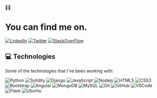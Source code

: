

👨‍💻
# You can find me on.
[![LinkedIn](https://img.shields.io/badge/-Linkedin-blue?style=flat-square&logo=Linkedin&logoColor=white&link=https://www.linkedin.com/in/flavioepimentel/)](https://www.linkedin.com/in/flavioepimentel/)
[![Twitter](https://img.shields.io/twitter/follow/FlvioEPimentel1?style=social)](https://twitter.com/FlvioEPimentel1)
[![StackOverFlow](https://img.shields.io/badge/-StackOverFlow-F58025?style=flat-square&logo=StackOverFlow&logoColor=white)](https://stackoverflow.com/users/13225444/ericksan-pimentel?tab=profile)


## 💻 Technologies 


Some of the technologies that I've been working with:

![Python](https://img.shields.io/badge/-Python-3776AB?style=flat-square&logo=Python&logoColor=white)
![Solidity](https://img.shields.io/badge/-Solidity-363636?style=flat-square&logo=Solidity)
![Django](https://img.shields.io/badge/-Django-092E20?style=flat-square&logo=Django)
![JavaScript](https://img.shields.io/badge/-JavaScript-black?style=flat-square&logo=javascript)
![Nodejs](https://img.shields.io/badge/-Nodejs-339933?style=flat-square&logo=Node.js&logoColor=white)
![HTML5](https://img.shields.io/badge/-HTML5-E34F26?style=flat-square&logo=html5&logoColor=white)
![CSS3](https://img.shields.io/badge/-CSS3-1572B6?style=flat-square&logo=css3)
![Bootstrap](https://img.shields.io/badge/-Bootstrap-563D7C?style=flat-square&logo=bootstrap&logoColor=white)
![Angular](https://img.shields.io/badge/-Angular-DD0031?style=flat-square&logo=angular)
![MongoDB](https://img.shields.io/badge/-MongoDB-black?style=flat-square&logo=mongodb)
![MySQL](https://img.shields.io/badge/-MySQL-4479A1?style=flat-square&logo=mysql&logoColor=white)
![Git](https://img.shields.io/badge/-Git-black?style=flat-square&logo=git)
![GitHub](https://img.shields.io/badge/-GitHub-181717?style=flat-square&logo=github)
![VSCode](https://img.shields.io/badge/-VSCode-007ACC?style=flat-square&logo=visual-studio-code&logoColor=white)
![Flask](https://img.shields.io/badge/-Flask-000000?style=flat-square&logo=Flask&logoColor=white)
![Ubuntu](https://img.shields.io/badge/-Ubuntu-E95420?style=flat-square&logo=Ubuntu&logoColor=white)


